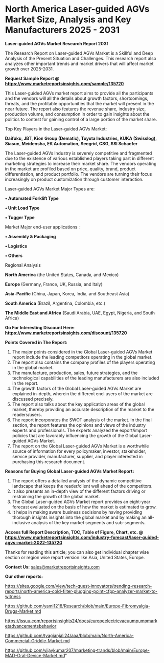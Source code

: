  # North America Laser-guided AGVs Market Size, Analysis and Key Manufacturers 2025 - 2031

<strong>Laser-guided AGVs Market Research Report 2031</strong>

The Research Report on Laser-guided AGVs Market is a Skillful and Deep Analysis of the Present Situation and Challenges. This research report also analyzes other important trends and market drivers that will affect market growth over 2025-2031.

<strong>Request Sample Report @ <a href=https://www.marketreportsinsights.com/sample/135720>https://www.marketreportsinsights.com/sample/135720</a></strong>

This Laser-guided AGVs market report aims to provide all the participants and the vendors will all the details about growth factors, shortcomings, threats, and the profitable opportunities that the market will present in the near future. The report also features the revenue share, industry size, production volume, and consumption in order to gain insights about the politics to contest for gaining control of a large portion of the market share.

Top Key Players in the Laser-guided AGVs Market:

<strong>Daifuku, JBT, Kion Group (Dematic), Toyota Industries, KUKA (Swisslog), Siasun, Meidensha, EK Automation, Seegrid, CSG, SSI Schaefer</strong>

The Laser-guided AGVs Industry is severely competitive and fragmented due to the existence of various established players taking part in different marketing strategies to increase their market share. The vendors operating in the market are profiled based on price, quality, brand, product differentiation, and product portfolio. The vendors are turning their focus increasingly on product customization through customer interaction.

Laser-guided AGVs Market Major Types are:

<strong>• Automated Forklift Type

• Unit Load Type

• Tugger Type</strong>

Market Major end-user applications :

<strong>• Assembly & Packaging

• Logistics

• Others</strong>

Regional Analysis

</u><strong><b>North America</b></strong> (the United States, Canada, and Mexico)

<strong><b>Europe </b></strong>(Germany, France, UK, Russia, and Italy)

<strong><b>Asia-Pacific</b></strong> (China, Japan, Korea, India, and Southeast Asia)

<strong><b>South America</b></strong> (Brazil, Argentina, Colombia, etc.)

<strong><b>The Middle East and Africa</b></strong> (Saudi Arabia, UAE, Egypt, Nigeria, and South Africa)

<strong>Go For Interesting Discount Here: <a href=https://www.marketreportsinsights.com/discount/135720>https://www.marketreportsinsights.com/discount/135720</a></strong>

<strong>Points Covered in The Report:</strong>
<ol>
  <li>The major points considered in the Global Laser-guided AGVs Market report include the leading competitors operating in the global market.</li>
  <li>The report also contains the company profiles of the players operating in the global market.</li>
  <li>The manufacture, production, sales, future strategies, and the technological capabilities of the leading manufacturers are also included in the report.</li>
  <li>The growth factors of the Global Laser-guided AGVs Market are explained in-depth, wherein the different end-users of the market are discussed precisely.</li>
  <li>The report also talks about the key application areas of the global market, thereby providing an accurate description of the market to the readers/users.</li>
  <li>The report incorporates the SWOT analysis of the market. In the final section, the report features the opinions and views of the industry experts and professionals. The experts analyzed the export/import policies that are favorably influencing the growth of the Global Laser-guided AGVs Market.</li>
  <li>The report on the Global Laser-guided AGVs Market is a worthwhile source of information for every policymaker, investor, stakeholder, service provider, manufacturer, supplier, and player interested in purchasing this research document.</li>
</ol>
<strong>Reasons for Buying Global Laser-guided AGVs Market Report:</strong>

<ol>
  <li>The report offers a detailed analysis of the dynamic competitive landscape that keeps the reader/client well ahead of the competitors.</li>
  <li>It also presents an in-depth view of the different factors driving or restraining the growth of the global market.</li>
  <li>The Global Laser-guided AGVs Market report provides an eight-year forecast evaluated on the basis of how the market is estimated to grow.</li>
  <li>It helps in making aware business decisions by having providing thorough insights insights into the global market and by making an all-inclusive analysis of the key market segments and sub-segments.</li>
</ol>
<strong>Access full Report Description, TOC, Table of Figure, Chart, etc. @ <a href=https://www.marketreportsinsights.com/industry-forecast/laser-guided-agvs-market-2022-135720>https://www.marketreportsinsights.com/industry-forecast/laser-guided-agvs-market-2022-135720</a></strong>


Thanks for reading this article; you can also get individual chapter wise section or region wise report version like Asia, United States, Europe.

<strong>Contact Us:</strong>
sales@marketreportsinsights.com

<strong>Our other reports:</strong>

<a href=https://sites.google.com/view/tech-quest-innovators/trending-research-reports/north-america-cold-filter-plugging-point-cfpp-analyzer-market-to-witness>https://sites.google.com/view/tech-quest-innovators/trending-research-reports/north-america-cold-filter-plugging-point-cfpp-analyzer-market-to-witness</a>

<a href=https://github.com/yami1218/Research/blob/main/Europe-Fibromyalgia-Drugs-Market.md>https://github.com/yami1218/Research/blob/main/Europe-Fibromyalgia-Drugs-Market.md</a>

<a href=https://issuu.com/reportsinsights24/docs/europeelectricvacuumpumpmarketadvancementsbehavior>https://issuu.com/reportsinsights24/docs/europeelectricvacuumpumpmarketadvancementsbehavior</a>

<a href=https://github.com/tyagianjali24/aaa/blob/main/North-America-Commercial-Griddle-Market.md>https://github.com/tyagianjali24/aaa/blob/main/North-America-Commercial-Griddle-Market.md</a>

<a href=https://github.com/vijaykumar207/marketing-trands/blob/main/Europe-MAD-Oral-Device-Market.md>https://github.com/vijaykumar207/marketing-trands/blob/main/Europe-MAD-Oral-Device-Market.md</a>"
